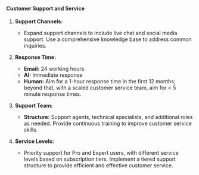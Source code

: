 #### Customer Support and Service

1. **Support Channels:**

   - Expand support channels to include live chat and social media support. Use a comprehensive
     knowledge base to address common inquiries.

2. **Response Time:**

   - **Email:** 24 working hours
   - **AI:** Immediate response
   - **Human:** Aim for a 1-hour response time in the first 12 months; beyond that, with a scaled
     customer service team, aim for < 5 minute response times.

3. **Support Team:**

   - **Structure:** Support agents, technical specialists, and additional roles as needed. Provide
     continuous training to improve customer service skills.

4. **Service Levels:**
   - Priority support for Pro and Expert users, with different service levels based on subscription
     tiers. Implement a tiered support structure to provide efficient and effective customer
     service.

